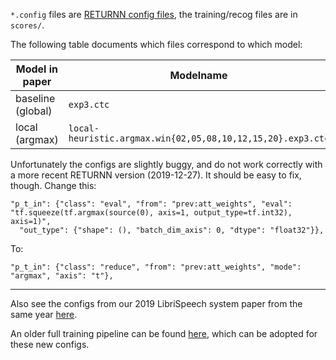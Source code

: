 `*.config` files are [RETURNN config files](https://github.com/rwth-i6/returnn),
the training/recog files are in `scores/`.

The following table documents which files correspond to which model:

| Model in paper  | Modelname |
| ------------- | ------------- |
| baseline (global)  | `exp3.ctc`  |
| local (argmax)  | `local-heuristic.argmax.win{02,05,08,10,12,15,20}.exp3.ctc`  |

Unfortunately the configs are slightly buggy, and do not work correctly with a more recent RETURNN version (2019-12-27).
It should be easy to fix, though. Change this:

    "p_t_in": {"class": "eval", "from": "prev:att_weights", "eval": "tf.squeeze(tf.argmax(source(0), axis=1, output_type=tf.int32), axis=1)",
      "out_type": {"shape": (), "batch_dim_axis": 0, "dtype": "float32"}},

To:

    "p_t_in": {"class": "reduce", "from": "prev:att_weights", "mode": "argmax", "axis": "t"},

---

Also see the configs from our 2019 LibriSpeech system paper from the same year
[here](https://github.com/rwth-i6/returnn-experiments/tree/master/2019-librispeech-system/attention).

An older full training pipeline can be found [here](https://github.com/rwth-i6/returnn-experiments/tree/master/2018-asr-attention/librispeech/full-setup-attention),
which can be adopted for these new configs.
